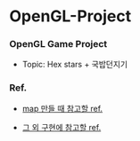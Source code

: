 # OpenGL-Project
### OpenGL Game Project
- Topic: Hex stars + 국밥던지기  
  
  
  
### Ref.
- [map 만들 때 참고할 ref.](https://github.com/dlalstjd/OpenGL-Project/blob/main/Ref/Map/hex%20grid%20map.md)  
  
  
- [그 외 구현에 참고할 ref.](https://github.com/dlalstjd/OpenGL-Project/blob/main/Ref/Implementation/Implementation.md)  
